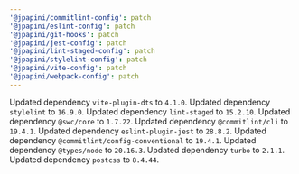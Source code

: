 ```yaml
---
'@jpapini/commitlint-config': patch
'@jpapini/eslint-config': patch
'@jpapini/git-hooks': patch
'@jpapini/jest-config': patch
'@jpapini/lint-staged-config': patch
'@jpapini/stylelint-config': patch
'@jpapini/vite-config': patch
'@jpapini/webpack-config': patch
---
```


Updated dependency `vite-plugin-dts` to `4.1.0`.
Updated dependency `stylelint` to `16.9.0`.
Updated dependency `lint-staged` to `15.2.10`.
Updated dependency `@swc/core` to `1.7.22`.
Updated dependency `@commitlint/cli` to `19.4.1`.
Updated dependency `eslint-plugin-jest` to `28.8.2`.
Updated dependency `@commitlint/config-conventional` to `19.4.1`.
Updated dependency `@types/node` to `20.16.3`.
Updated dependency `turbo` to `2.1.1`.
Updated dependency `postcss` to `8.4.44`.
